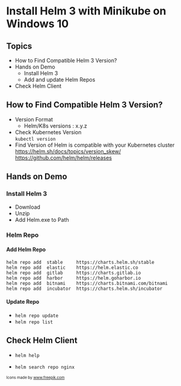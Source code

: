 # Install Helm 3 with Minikube on Windows 10
## Topics
-  How to Find Compatible Helm 3 Version?   
-  Hands on Demo 
   -  Install Helm 3 
   -  Add and update Helm Repos
-  Check Helm Client   
## How to Find Compatible Helm 3 Version? 
- Version Format 
  - Helm/K8s versions : x.y.z   
- Check Kubernetes Version  
`kubectl version`  
- Find Version of Helm is compatible with your Kubernetes cluster   
https://helm.sh/docs/topics/version_skew/  
https://github.com/helm/helm/releases  

## Hands on Demo 
### Install Helm 3
- Download   
- Unzip  
- Add Helm.exe to Path    

### Helm Repo
#### Add Helm Repo
```
helm repo add  stable     https://charts.helm.sh/stable
helm repo add  elastic    https://helm.elastic.co
helm repo add  gitlab     https://charts.gitlab.io
helm repo add  harbor     https://helm.goharbor.io
helm repo add  bitnami    https://charts.bitnami.com/bitnami
helm repo add  incubator  https://charts.helm.sh/incubator

```
#### Update Repo  
- `helm repo update` 
- `helm repo list`  

## Check Helm Client
- `helm help`  
 
- `helm search repo nginx`  

<font size=1 >Icons made by www.freepik.com</font> 


